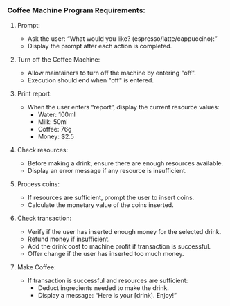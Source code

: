 ### Coffee Machine Program Requirements:

1. Prompt: 
    - Ask the user: “What would you like? (espresso/latte/cappuccino):”
    - Display the prompt after each action is completed.

2. Turn off the Coffee Machine:
    - Allow maintainers to turn off the machine by entering "off". 
    - Execution should end when "off" is entered.

3. Print report:
    - When the user enters “report”, display the current resource values:
        - Water: 100ml
        - Milk: 50ml
        - Coffee: 76g
        - Money: $2.5

4. Check resources:
    - Before making a drink, ensure there are enough resources available.
    - Display an error message if any resource is insufficient.

5. Process coins:
    - If resources are sufficient, prompt the user to insert coins.
    - Calculate the monetary value of the coins inserted.

6. Check transaction:
    - Verify if the user has inserted enough money for the selected drink.
    - Refund money if insufficient.
    - Add the drink cost to machine profit if transaction is successful.
    - Offer change if the user has inserted too much money.

7. Make Coffee:
    - If transaction is successful and resources are sufficient:
        - Deduct ingredients needed to make the drink.
        - Display a message: “Here is your [drink]. Enjoy!”
